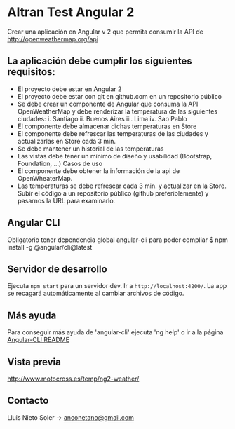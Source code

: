 # Altran Test Angular 2

Crear una aplicación en Angular v 2 que permita consumir la API de
http://openweathermap.org/api

## La aplicación debe cumplir los siguientes requisitos:

- El proyecto debe estar en Angular 2
- El proyecto debe estar con git en github.com en un repositorio público
- Se debe crear un componente de Angular que consuma la API OpenWeatherMap y
debe renderizar la temperatura de las siguientes ciudades:
i. Santiago
ii. Buenos Aires
iii. Lima
iv. Sao Pablo
- El componente debe almacenar dichas temperaturas en Store
- El componente debe refrescar las temperaturas de las ciudades y actualizarlas en
Store cada 3 min.
- Se debe mantener un historial de las temperaturas
- Las vistas debe tener un mínimo de diseño y usabilidad (Bootstrap, Foundation, ...)
Casos de uso
- El componente debe obtener la información de la api de OpenWheaterMap.
- Las temperaturas se debe refrescar cada 3 min. y actualizar en la Store.
Subir el código a un repositorio público (github preferiblemente) y pasarnos la URL
para examinarlo.

## Angular CLI

Obligatorio tener dependencia global angular-cli para poder compliar
$ npm install -g @angular/cli@latest

## Servidor de desarrollo

Ejecuta `npm start` para un servidor dev. Ir a `http://localhost:4200/`. La app se recagará automáticamente al cambiar archivos de código.

## Más ayuda

Para conseguir más ayuda de 'angular-cli' ejecuta 'ng help' o ir a la página [Angular-CLI README](https://github.com/angular/angular-cli/blob/master/README.md)

## Vista previa

http://www.motocross.es/temp/ng2-weather/

## Contacto

Lluis Nieto Soler -> anconetano@gmail.com